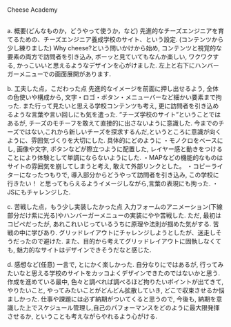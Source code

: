 #
Cheese Academy

##
a. 概要(どんなものか，どうやって使うか，など) 
   先進的なチーズエンジニアを育てるための、チーズエンジニア養成学校のサイト、という設定.
   (コンテンツから少し練りました)
   Why cheese?という問いかけから始め, コンテンツと視覚的な要素の両方で訪問者を引き込み,
   ボーッと見ていてもなんか楽しい, ワクワクする, かっこいいと思えるようなデザインを心がけました.
   左上と右下にハンバーガーメニューでの画面展開があります.

b. 工夫した点，こだわった点
    先進的なイメージを前面に押し出せるよう, 全体の色使いや構成から, 文字・ロゴ・ボタン・メニューバーなど細かい要素まで拘った.
    また行って見たいと思える学校コンテンツも考え, 更に訪問者を引き込めるような言葉や言い回しにも気を遣った.
    ”チーズ学校のサイト”ということではあるが, チーズのモチーフを敢えて直接的に出さないように意識した.
    今までのチーズではない,これから新しいチーズを探求するんだ,というところに意識が向くように、雰囲気づくりを大切にした.
    具体的にどのように
    ・モノクロをベースにし, 画像や文字, ボタンなどが際立つように配置した,
      レイヤー感と動きをつけることにより体験として単調にならないようにした.
    ・MAPなどの機能的なものはサイトの雰囲気を崩してしまうと考え, 敢えて外部リンクとした。
    ・コピーライターになったつもりで, 導入部分からどうやって訪問者を引き込み, この学校に行きたい！
      と思ってもらえるようイメージしながら,言葉の表現にも拘った.
    ・JSにもチャレンジした.

c. 苦戦した点，もう少し実装したかった点
    入力フォームのアニメーション(下線部分だけ紫に光る)やハンバーガーメニューの実装にやや苦戦した.
    ただ, 最初はコピペだったが, あれこれいじっているうちに原理や法則が掴めた気がする. 苦戦の中に学びあり.
    グリッドレイアウトにチャレンジしようとしたが、迷走しそうだったので避けた.
    また、目的から考えてグリッドレイアウトに固執しなくても, 魅力的なサイトはデザインできそうだなと感じた.

d. 感想など(任意)
    一言で, とにかく楽しかった.
    自分なりにではあるが, 行ってみたいなと思える学校のサイトをカッコよくデザインできたのではないかと思う.
    作成を進めている最中, 色々と調べれば調べるほど拘りたいポイントが出てきて, 
    やりたいこと, やってみたいことがどんどん拡散していき, どこで収束させるか悩ましかった.
    仕事や課題には必ず納期がついてくると思うので, 
    今後も, 納期を意識した上でスケジュール管理し,自己のパフォーマンスをどのように最大限発揮させるか,
    ということも考えながらやれるよう心がける.


